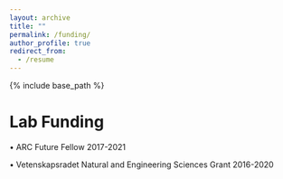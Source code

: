 ```yaml
---
layout: archive
title: ""
permalink: /funding/
author_profile: true
redirect_from:
  - /resume
---
```


{% include base_path %}

Lab Funding
======
•	ARC Future Fellow 2017-2021

•	Vetenskapsradet Natural and Engineering Sciences Grant 2016-2020


